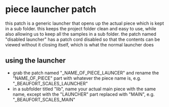 # piece launcher patch

this patch is a generic launcher that opens up the actual piece which is kept in a sub folder.
this keeps the project folder clean and easy to use, while also allowing us to keep all the samples in a sub folder.
the patch named "disabled launcher" has a patch cord disabled so that the contents can be viewed without it closing itself, which is what the normal launcher does

## using the launcher
- grab the patch named "\_NAME\_OF\_PIECE\_LAUNCER" and rename the "NAME\_OF\_PIECE" part with whatever the piece name is, e.g. "\_BEAUFORT\_SCALES\_LAUNCHER"
- in a subfolder titled "lib", name your actual main piece with the same name, except with the "LAUNCHER" part replaced with "MAIN", e.g. "\_BEAUFORT\_SCALES\_MAIN"
